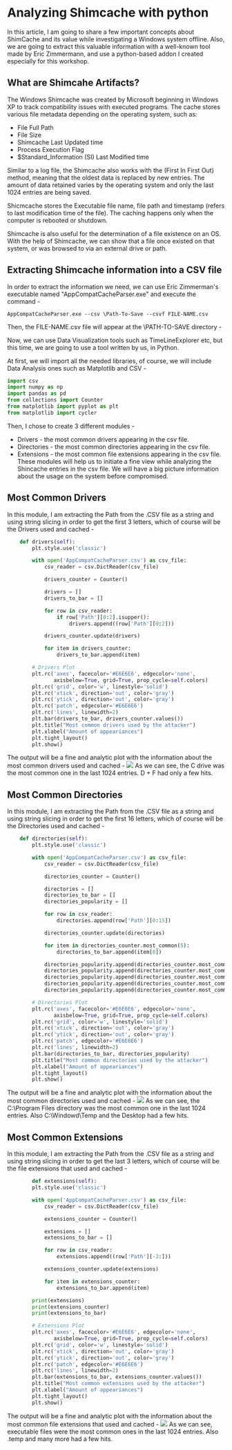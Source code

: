 # Analyzing Shimcache with python

In this article, I am going to share a few important concepts about ShimCache and its value while investigating a Windows system offline. Also, we are going to extract this valuable information with a well-known tool made by Eric Zimmermann, and use a python-based addon I created especially for this workshop.

## What are Shimcahe Artifacts?
The Windows Shimcache was created by Microsoft beginning in Windows XP to track compatibility issues with executed programs. The cache stores various file metadata depending on the operating system, such as:
* File Full Path
* File Size
* Shimcache Last Updated time
* Process Execution Flag
* $Standard_Information (SI) Last Modified time

Similar to a log file, the Shimcache also works with the (First In First Out) method, meaning that the oldest data is replaced by new entries. The amount of data retained varies by the operating system and only the last 1024 entries are being saved.

Shicmcache stores the Executable file name, file path and timestamp (refers to last modification time of the file).  The caching happens only when the computer is rebooted or shutdown.

Shimcache is also useful for the determination of a file existence on an OS. With the help of Shimcache, we can show that a file once existed on that system, or was browsed to via an external drive or path.

## Extracting Shimcache information into a CSV file
In order to extract the information we need, we can use Eric Zimmerman's executable named "AppCompatCacheParser.exe" and execute the command - 
```
AppCompatCacheParser.exe --csv \Path-To-Save --csvf FILE-NAME.csv
```
Then, the FILE-NAME.csv file will appear at the \PATH-TO-SAVE directory - 

Now, we can use Data Visualization tools such as TimeLineExplorer etc, but this time, we are going to use a tool written by us, in Python.

At first, we will import all the needed libraries, of course, we will include Data Analysis ones such as Matplotlib and CSV - 
```python
import csv
import numpy as np
import pandas as pd
from collections import Counter
from matplotlib import pyplot as plt
from matplotlib import cycler
```

Then, I chose to create 3 different modules - 
* Drivers - the most common drivers appearing in the csv file.
* Directories - the most common directories appearing in the csv file.
* Extensions - the most common file extensions appearing in the csv file.
These modules will help us to initiate a fine view while analyzing the Shincache entries in the csv file. We will have a big picture information about the usage on the system before compromised.

## Most Common Drivers
In this module, I am extracting the Path from the .CSV file as a string and using string slicing in order to get the first 3 letters, which of course will be the Drivers used and cached - 
```python
    def drivers(self):
        plt.style.use('classic')

        with open('AppCompatCacheParser.csv') as csv_file:
            csv_reader = csv.DictReader(csv_file)

            drivers_counter = Counter()

            drivers = []
            drivers_to_bar = []

            for row in csv_reader:
                if row['Path'][0:2].isupper():
                    drivers.append((row['Path'][0:2]))

            drivers_counter.update(drivers)

            for item in drivers_counter:
                drivers_to_bar.append(item)

        # Drivers Plot
        plt.rc('axes', facecolor='#E6E6E6', edgecolor='none',
               axisbelow=True, grid=True, prop_cycle=self.colors)
        plt.rc('grid', color='w', linestyle='solid')
        plt.rc('xtick', direction='out', color='gray')
        plt.rc('ytick', direction='out', color='gray')
        plt.rc('patch', edgecolor='#E6E6E6')
        plt.rc('lines', linewidth=2)
        plt.bar(drivers_to_bar, drivers_counter.values())
        plt.title("Most common drivers used by the attacker")
        plt.xlabel("Amount of appeariances")
        plt.tight_layout()
        plt.show()
```
The output will be a fine and analytic plot with the information about the most common drivers used and cached - 
![](img_src/drivers.png)
As we can see, the C drive was the most common one in the last 1024 entries. D + F had only a few hits.

## Most Common Directories
In this module, I am extracting the Path from the .CSV file as a string and using string slicing in order to get the first 16 letters, which of course will be the Directories used and cached - 
```python
    def directories(self):
        plt.style.use('classic')

        with open('AppCompatCacheParser.csv') as csv_file:
            csv_reader = csv.DictReader(csv_file)

            directories_counter = Counter()

            directories = []
            directories_to_bar = []
            directories_popularity = []

            for row in csv_reader:
                directories.append(row['Path'][0:15])

            directories_counter.update(directories)

            for item in directories_counter.most_common(5):
                directories_to_bar.append(item[0])

            directories_popularity.append(directories_counter.most_common(5)[0][1])
            directories_popularity.append(directories_counter.most_common(5)[1][1])
            directories_popularity.append(directories_counter.most_common(5)[2][1])
            directories_popularity.append(directories_counter.most_common(5)[3][1])
            directories_popularity.append(directories_counter.most_common(5)[4][1])

        # Directories Plot
        plt.rc('axes', facecolor='#E6E6E6', edgecolor='none',
               axisbelow=True, grid=True, prop_cycle=self.colors)
        plt.rc('grid', color='w', linestyle='solid')
        plt.rc('xtick', direction='out', color='gray')
        plt.rc('ytick', direction='out', color='gray')
        plt.rc('patch', edgecolor='#E6E6E6')
        plt.rc('lines', linewidth=2)
        plt.bar(directories_to_bar, directories_popularity)
        plt.title("Most common directories used by the attacker")
        plt.xlabel("Amount of appeariances")
        plt.tight_layout()
        plt.show()
```
The output will be a fine and analytic plot with the information about the most common directories used and cached -
![](img_src/directories.png)
As we can see, the C:\Program Files directory was the most common one in the last 1024 entries. Also C:\Windowd\Temp and the Desktop had a few hits.

## Most Common Extensions
In this module, I am extracting the Path from the .CSV file as a string and using string slicing in order to get the last 3 letters, which of course will be the file extensions that used and cached - 
```python
        def extensions(self):
        plt.style.use('classic')

        with open('AppCompatCacheParser.csv') as csv_file:
            csv_reader = csv.DictReader(csv_file)

            extensions_counter = Counter()

            extensions = []
            extensions_to_bar = []

            for row in csv_reader:
                extensions.append((row['Path'][-3:]))

            extensions_counter.update(extensions)

            for item in extensions_counter:
                extensions_to_bar.append(item)

        print(extensions)
        print(extensions_counter)
        print(extensions_to_bar)

        # Extensions Plot
        plt.rc('axes', facecolor='#E6E6E6', edgecolor='none',
               axisbelow=True, grid=True, prop_cycle=self.colors)
        plt.rc('grid', color='w', linestyle='solid')
        plt.rc('xtick', direction='out', color='gray')
        plt.rc('ytick', direction='out', color='gray')
        plt.rc('patch', edgecolor='#E6E6E6')
        plt.rc('lines', linewidth=2)
        plt.bar(extensions_to_bar, extensions_counter.values())
        plt.title("Most common extensions used by the attacker")
        plt.xlabel("Amount of appeariances")
        plt.tight_layout()
        plt.show()
```
The output will be a fine and analytic plot with the information about the most common file extensions that used and cached - 
![](img_src/extensions.png)
As we can see, executable files were the most common ones in the last 1024 entries. Also .temp and many more had a few hits.
